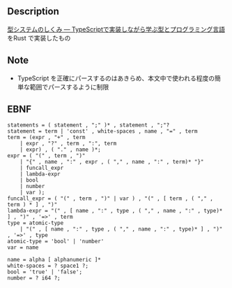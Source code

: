## Description

[型システムのしくみ ― TypeScriptで実装しながら学ぶ型とプログラミング言語](https://www.lambdanote.com/products/type-systems) をRust で実装したもの

## Note

- TypeScript を正確にパースするのはあきらめ、本文中で使われる程度の簡単な範囲でパースするように制限

## EBNF

```
statements = ( statement , ";" )* , statement , ";"?
statement = term | 'const' , white-spaces , name , "=" , term
term = (expr , "+" , term
    | expr , "?" , term , ":", term
    | expr) , ( "." , name )*;
expr = ( "(" , term , ")"
    | "{" , name , ":" , expr , ( "," , name , ":" , term)* "}"
    | funcall_expr
    | lambda-expr
    | bool
    | number
    | var );
funcall_expr = ( "(" , term , ")" | var ) , "(" , [ term , ( "," , term ) * ] , ")"
lambda-expr = "(" , [ name , ":" , type , ( "," , name , ":" , type)* ] , ")" , '=>' , term
type = atomic-type
    | "(" , [ name , ":" , type , ( "," , name , ":" , type)* ] , ")" , '=>' , type
atomic-type = 'bool' | 'number'
var = name

name = alpha [ alphanumeric ]*
white-spaces = ? space1 ?;
bool = 'true' | 'false';
number = ? i64 ?;
```
